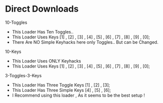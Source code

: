 # Direct Downloads

10-Toggles
 - This Loader Has Ten Toggles..
 - This Loader Uses Keys [1] , [2] , [3] , [4] , [5] , [6] , [7] , [8] , [9] , [0];
 - There Are NO Simple Keyhacks here only Toggles.. But can be Changed.
 
10-Keys
 - This Loader Uses ONLY Keyhacks
 - This Loader Uses Keys [1] , [2] , [3] , [4] , [5] , [6] , [7] , [8] , [9] , [0];

3-Toggles-3-Keys
 - This Loader Has Three Toggle Keys [1] , [2] , [3];
 - This Loader Has Three Simple Keys [4] , [5] , [6];
 - I Recommend using this loader , As it seems to be the best setup !
